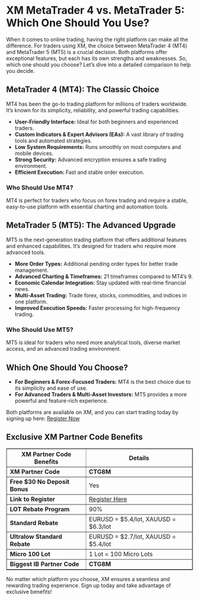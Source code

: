 <h1>XM MetaTrader 4 vs. MetaTrader 5: Which One Should You Use?</h1>
    <p>When it comes to online trading, having the right platform can make all the difference. For traders using XM, the choice between MetaTrader 4 (MT4) and MetaTrader 5 (MT5) is a crucial decision. Both platforms offer exceptional features, but each has its own strengths and weaknesses. So, which one should you choose? Let’s dive into a detailed comparison to help you decide.</p>
<h2>MetaTrader 4 (MT4): The Classic Choice</h2>
    <p>MT4 has been the go-to trading platform for millions of traders worldwide. It’s known for its simplicity, reliability, and powerful trading capabilities.</p>
    <ul>
        <li><strong>User-Friendly Interface:</strong> Ideal for both beginners and experienced traders.</li>
        <li><strong>Custom Indicators & Expert Advisors (EAs):</strong> A vast library of trading tools and automated strategies.</li>
        <li><strong>Low System Requirements:</strong> Runs smoothly on most computers and mobile devices.</li>
        <li><strong>Strong Security:</strong> Advanced encryption ensures a safe trading environment.</li>
        <li><strong>Efficient Execution:</strong> Fast and stable order execution.</li>
    </ul>
    <h3>Who Should Use MT4?</h3>
    <p>MT4 is perfect for traders who focus on forex trading and require a stable, easy-to-use platform with essential charting and automation tools.</p>
<h2>MetaTrader 5 (MT5): The Advanced Upgrade</h2>
    <p>MT5 is the next-generation trading platform that offers additional features and enhanced capabilities. It’s designed for traders who require more advanced tools.</p>
    <ul>
        <li><strong>More Order Types:</strong> Additional pending order types for better trade management.</li>
        <li><strong>Advanced Charting & Timeframes:</strong> 21 timeframes compared to MT4’s 9.</li>
        <li><strong>Economic Calendar Integration:</strong> Stay updated with real-time financial news.</li>
        <li><strong>Multi-Asset Trading:</strong> Trade forex, stocks, commodities, and indices in one platform.</li>
        <li><strong>Improved Execution Speeds:</strong> Faster processing for high-frequency trading.</li>
    </ul>
    <h3>Who Should Use MT5?</h3>
    <p>MT5 is ideal for traders who need more analytical tools, diverse market access, and an advanced trading environment.</p>
<h2>Which One Should You Choose?</h2>
    <ul>
        <li><strong>For Beginners & Forex-Focused Traders:</strong> MT4 is the best choice due to its simplicity and ease of use.</li>
        <li><strong>For Advanced Traders & Multi-Asset Investors:</strong> MT5 provides a more powerful and feature-rich experience.</li>
    </ul>
    <p>Both platforms are available on XM, and you can start trading today by signing up here: <a href="https://affs.click/gC5aB">Register Now</a></p>
<h2>Exclusive XM Partner Code Benefits</h2>
    <table border="1">
        <tr>
            <th>XM Partner Code Benefits</th>
            <th>Details</th>
        </tr>
        <tr>
            <td><strong>XM Partner Code</strong></td>
            <td><strong>CTG8M</strong></td>
        </tr>
        <tr>
            <td><strong>Free $30 No Deposit Bonus</strong></td>
            <td>Yes</td>
        </tr>
        <tr>
            <td><strong>Link to Register</strong></td>
            <td><a href="https://affs.click/gC5aB">Register Here</a></td>
        </tr>
        <tr>
            <td><strong>LOT Rebate Program</strong></td>
            <td>90%</td>
        </tr>
        <tr>
            <td><strong>Standard Rebate</strong></td>
            <td>EURUSD = $5.4/lot, XAUUSD = $6.3/lot</td>
        </tr>
        <tr>
            <td><strong>Ultralow Standard Rebate</strong></td>
            <td>EURUSD = $2.7/lot, XAUUSD = $5.4/lot</td>
        </tr>
        <tr>
            <td><strong>Micro 100 Lot</strong></td>
            <td>1 Lot = 100 Micro Lots</td>
        </tr>
        <tr>
            <td><strong>Biggest IB Partner Code</strong></td>
            <td><strong>CTG8M</strong></td>
        </tr>
    </table>
<p>No matter which platform you choose, XM ensures a seamless and rewarding trading experience. Sign up today and take advantage of exclusive benefits!</p>
</body>
</html>

